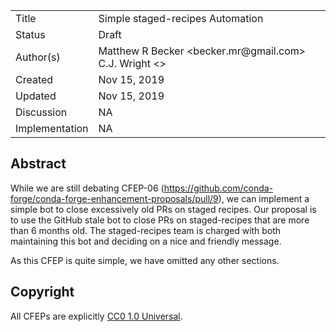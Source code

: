 
<table>
<tr><td> Title </td><td> Simple staged-recipes Automation </td>
<tr><td> Status </td><td> Draft  </td></tr>
<tr><td> Author(s) </td><td> Matthew R Becker &lt;becker.mr@gmail.com&gt; C.J. Wright &lt;&gt;</td></tr>
<tr><td> Created </td><td> Nov 15, 2019</td></tr>
<tr><td> Updated </td><td> Nov 15, 2019</td></tr>
<tr><td> Discussion </td><td> NA </td></tr>
<tr><td> Implementation </td><td> NA </td></tr>
</table>

## Abstract

While we are still debating CFEP-06 (https://github.com/conda-forge/conda-forge-enhancement-proposals/pull/9), we can 
implement a simple bot to close excessively old PRs on staged recipes. Our proposal is to use the GitHub stale bot to 
close PRs on staged-recipes that are more than 6 months old. The staged-recipes team is charged with both maintaining 
this bot and deciding on a nice and friendly message. 

As this CFEP is quite simple, we have omitted any other sections.  

## Copyright

All CFEPs are explicitly [CC0 1.0 Universal](https://creativecommons.org/publicdomain/zero/1.0/).
